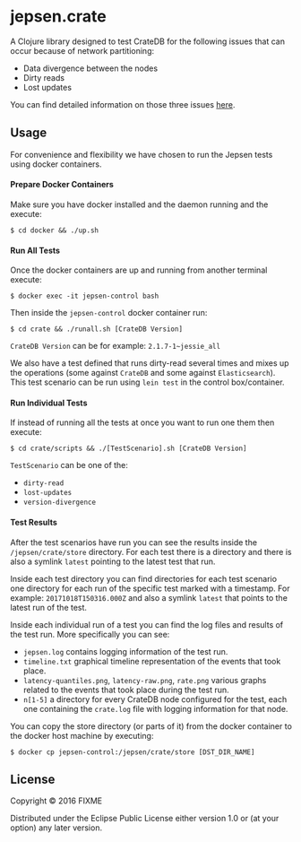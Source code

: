 # jepsen.crate

A Clojure library designed to test CrateDB for the following issues that can 
occur because of network partitioning:

 - Data divergence between the nodes
 - Dirty reads
 - Lost updates 

You can find detailed information on those three issues [here](https://github.com/elastic/elasticsearch/issues/20031).

## Usage

For convenience and flexibility we have chosen to run the Jepsen tests using 
docker containers.

#### Prepare Docker Containers

Make sure you have docker installed and the daemon running and the execute:

    $ cd docker && ./up.sh


#### Run All Tests

Once the docker containers are up and running from another terminal execute:

    $ docker exec -it jepsen-control bash

Then inside the ``jepsen-control`` docker container run:

    $ cd crate && ./runall.sh [CrateDB Version]

``CrateDB Version`` can be for example: ``2.1.7-1~jessie_all``

We also have a test defined that runs dirty-read several times and mixes up 
the operations (some against ``CrateDB`` and some against 
``Elasticsearch``). This test scenario can be run using `lein test` in the 
control box/container.

#### Run Individual Tests

If instead of running all the tests at once you want to run one them then
execute:

    $ cd crate/scripts && ./[TestScenario].sh [CrateDB Version]

``TestScenario`` can be one of the:

 - ``dirty-read``
 - ``lost-updates``
 - ``version-divergence``


#### Test Results

After the test scenarios have run you can see the results inside the
``/jepsen/crate/store`` directory. For each test there is a directory and there
is also a symlink ``latest`` pointing to the latest test that run.

Inside each test directory you can find directories for each test scenario
one directory for each run of the specific test marked with a timestamp. For
example: ``20171018T150316.000Z`` and also a symlink ``latest`` that points to
the latest run of the test.

Inside each individual run of a test you can find the log files and results of
the test run. More specifically you can see:

 - ``jepsen.log`` contains logging information of the test run.
 - ``timeline.txt`` graphical timeline representation of the events that took 
   place. 
 - ``latency-quantiles.png``, ``latency-raw.png``, ``rate.png`` various graphs
   related to the events that took place during the test run.
 - ``n[1-5]`` a directory for every CrateDB node configured for the test, each
   one containing the ``crate.log`` file with logging information for that
   node.

You can copy the store directory (or parts of it) from the docker container to
the docker host machine by executing:

    $ docker cp jepsen-control:/jepsen/crate/store [DST_DIR_NAME]

## License

Copyright © 2016 FIXME

Distributed under the Eclipse Public License either version 1.0 or (at
your option) any later version.
